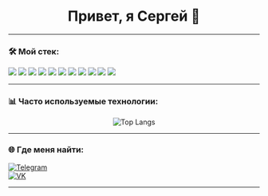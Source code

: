 <h1 align="center">Привет, я Сергей 👋</h1>

---

### 🛠️ Мой стек:

<p>
  <img src="https://img.shields.io/badge/-Python-3776AB?style=for-the-badge&logo=python&logoColor=white"/>
  <img src="https://img.shields.io/badge/-FastAPI-009688?style=for-the-badge&logo=fastapi&logoColor=white"/>
  <img src="https://img.shields.io/badge/-Aiogram-2C2F3E?style=for-the-badge"/>
  <img src="https://img.shields.io/badge/-Django-092E20?style=for-the-badge&logo=django&logoColor=white"/>
  <img src="https://img.shields.io/badge/-Flask-000000?style=for-the-badge&logo=flask&logoColor=white"/>
  <img src="https://img.shields.io/badge/-Docker-2496ED?style=for-the-badge&logo=docker&logoColor=white"/>
  <img src="https://img.shields.io/badge/-RabbitMQ-FF6600?style=for-the-badge&logo=rabbitmq&logoColor=white"/>
  <img src="https://img.shields.io/badge/-PostgreSQL-336791?style=for-the-badge&logo=postgresql&logoColor=white"/>
  <img src="https://img.shields.io/badge/-HTML5-E34F26?style=for-the-badge&logo=html5&logoColor=white"/>
  <img src="https://img.shields.io/badge/-CSS3-1572B6?style=for-the-badge&logo=css3&logoColor=white"/>
  <img src="https://img.shields.io/badge/-JavaScript-F7DF1E?style=for-the-badge&logo=javascript&logoColor=black"/>
</p>

---

### 📊 Часто используемые технологии:

<p align="center">
  <img src="https://github-readme-stats.vercel.app/api/top-langs/?username=Sserov77&layout=compact&langs_count=10&theme=radical" alt="Top Langs"/>
</p>

---

### 🌐 Где меня найти:

[![Telegram](https://img.shields.io/badge/-Telegram-2CA5E0?style=for-the-badge&logo=telegram&logoColor=white)](https://t.me/a1tishnik)  
[![VK](https://img.shields.io/badge/-VK-4680C2?style=for-the-badge&logo=vk&logoColor=white)](https://vk.com/a1tishnik)

---
